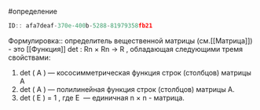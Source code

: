 #определение 

```javascript
ID:: afa7deaf-370e-400b-5288-81979358fb21 
```

Формулировка:: определитель вещественной матрицы (см.[[Матрица]]) - это [[Функция]] det : Rn × Rn → R , обладающая следующими тремя свойствами:
1. det ( A ) — кососимметрическая функция строк (столбцов) матрицы A
2. det ( A ) — полилинейная функция строк (столбцов) матрицы A.
3. det ( E ) = 1 , где E  — единичная n × n - матрица.